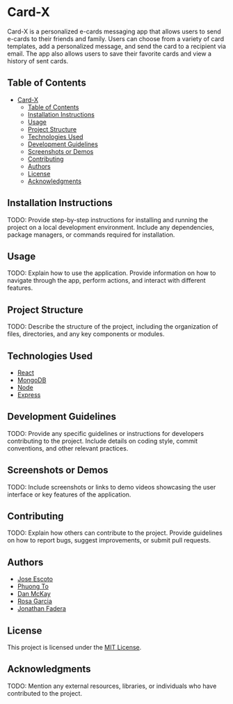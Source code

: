 # Card-X

Card-X is a personalized e-cards messaging app that allows users to send e-cards to their friends and family. Users can choose from a variety of card templates, add a personalized message, and send the card to a recipient via email. The app also allows users to save their favorite cards and view a history of sent cards.

## Table of Contents
- [Card-X](#card-x)
  - [Table of Contents](#table-of-contents)
  - [Installation Instructions](#installation-instructions)
  - [Usage](#usage)
  - [Project Structure](#project-structure)
  - [Technologies Used](#technologies-used)
  - [Development Guidelines](#development-guidelines)
  - [Screenshots or Demos](#screenshots-or-demos)
  - [Contributing](#contributing)
  - [Authors](#authors)
  - [License](#license)
  - [Acknowledgments](#acknowledgments)

## Installation Instructions

TODO: Provide step-by-step instructions for installing and running the project on a local development environment. Include any dependencies, package managers, or commands required for installation.

## Usage

TODO: Explain how to use the application. Provide information on how to navigate through the app, perform actions, and interact with different features.

## Project Structure

TODO: Describe the structure of the project, including the organization of files, directories, and any key components or modules.

## Technologies Used

- [React](https://www.npmjs.com/package/react)
- [MongoDB](https://www.npmjs.com/package/mongodb)
- [Node](https://www.npmjs.com/package/node)
- [Express](https://www.npmjs.com/package/express)

## Development Guidelines

TODO: Provide any specific guidelines or instructions for developers contributing to the project. Include details on coding style, commit conventions, and other relevant practices.

## Screenshots or Demos

TODO: Include screenshots or links to demo videos showcasing the user interface or key features of the application.

## Contributing

TODO: Explain how others can contribute to the project. Provide guidelines on how to report bugs, suggest improvements, or submit pull requests.

## Authors

- [Jose Escoto](https://github.com/escotoj)
- [Phuong To](https://github.com/phuongtoVN)
- [Dan McKay](https://github.com/DanielFMcKay)
- [Rosa Garcia](https://github.com/saway11)
- [Jonathan Fadera](https://github.com/JonathanFadera)

## License

This project is licensed under the [MIT License](LICENSE).

## Acknowledgments

TODO: Mention any external resources, libraries, or individuals who have contributed to the project.
